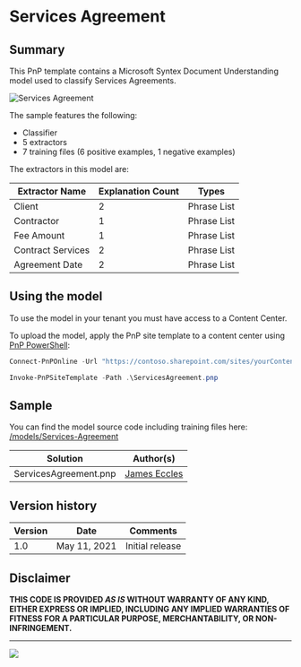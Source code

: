# Services Agreement

## Summary

This PnP template contains a Microsoft Syntex Document Understanding model used to classify Services Agreements.

![Services Agreement](assets/training-file-example.png)

The sample features the following:

- Classifier
- 5 extractors
- 7 training files (6 positive examples, 1 negative examples)

The extractors in this model are:

Extractor Name|Explanation Count|Types
--------------|-----------------|-----------------
Client|2|Phrase List
Contractor|1|Phrase List
Fee Amount|1|Phrase List
Contract Services|2|Phrase List
Agreement Date|2|Phrase List

## Using the model

To use the model in your tenant you must have access to a Content Center.

To upload the model, apply the PnP site template to a content center using [PnP PowerShell](https://pnp.github.io/powershell/):

```powershell
Connect-PnPOnline -Url "https://contoso.sharepoint.com/sites/yourContentCenter"

Invoke-PnPSiteTemplate -Path .\ServicesAgreement.pnp
```

## Sample

You can find the model source code including training files here: [/models/Services-Agreement](https://github.com/pnp/syntex-samples/tree/main/models/Services-Agreement)

Solution|Author(s)
--------|---------
ServicesAgreement.pnp | [James Eccles](https://github.com/jameseccles)

## Version history

Version|Date|Comments
-------|----|--------
1.0|May 11, 2021 |Initial release

## Disclaimer

**THIS CODE IS PROVIDED *AS IS* WITHOUT WARRANTY OF ANY KIND, EITHER EXPRESS OR IMPLIED, INCLUDING ANY IMPLIED WARRANTIES OF FITNESS FOR A PARTICULAR PURPOSE, MERCHANTABILITY, OR NON-INFRINGEMENT.**

---
<img src="https://pnptelemetry.azurewebsites.net/syntex-samples/models/Services-Agreement" />
